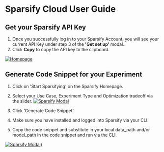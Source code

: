 # Sparsify Cloud User Guide

## Get your Sparsify API Key

1.  Once you successfully log in to your Sparsify Account, you will see your current API Key under step 3 of the **'Get set up'**  modal. 
2. Click  **Copy**  to copy the API key to the clipboard.

[![Homepage](https://neuralmagic.wpengine.com/wp-content/uploads/2023/06/Screenshot-2023-06-15-at-11.36.12-AM.png)](https://neuralmagic.wpengine.com/wp-content/uploads/2023/06/Screenshot-2023-06-15-at-11.36.12-AM.png)

## Generate Code Snippet for your Experiment

1. Click on 'Start Sparsifying' on the Sparsify Homepage.
2. Select your Use Case, Experiment Type and Optimization tradeoff via the slider.
[![Sparsify Modal](https://neuralmagic.wpengine.com/wp-content/uploads/2023/06/Screenshot-2023-06-15-at-11.36.32-AM.png)]([https://neuralmagic.wpengine.com/wp-content/uploads/2023/06/Screenshot-2023-06-15-at-11.36.12-AM.png](https://neuralmagic.wpengine.com/wp-content/uploads/2023/06/Screenshot-2023-06-15-at-11.36.32-AM.png))

3. Click 'Generate Code Snippet'.
4. Make sure you have installed and logged into Sparsify via your CLI.
5. Copy the code snippet and substitute in your local data_path and/or model_path in the code snippet and run via the CLI.

[![Sparsify Modal](https://neuralmagic.wpengine.com/wp-content/uploads/2023/06/Screenshot-2023-06-15-at-11.36.40-AM.png)]([https://neuralmagic.wpengine.com/wp-content/uploads/2023/06/Screenshot-2023-06-15-at-11.36.40-AM.png))
